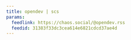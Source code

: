 ```yaml
---
title: opendev | scs
params:
  feedlink: https://chaos.social/@opendev.rss
  feedid: 31383f33dc3cea614e6821cdcd37ae4d
---
```


